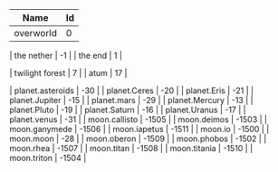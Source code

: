 | Name                    | Id    |
|-------------------------|-------|
| overworld               | 0     |

| the nether              | -1    |
| the end                 | 1     |

| twilight forest         | 7     |
| atum                    | 17    |

| planet.asteroids        | -30   |
| planet.Ceres            | -20   |
| planet.Eris             | -21   |
| planet.Jupiter          | -15   |
| planet.mars             | -29   |
| planet.Mercury          | -13   |
| planet.Pluto            | -19   |
| planet.Saturn           | -16   |
| planet.Uranus           | -17   |
| planet.venus            | -31   |
| moon.callisto           | -1505 |
| moon.deimos             | -1503 |
| moon.ganymede           | -1506 |
| moon.iapetus            | -1511 |
| moon.io                 | -1500 |
| moon.moon               | -28   |
| moon.oberon             | -1509 |
| moon.phobos             | -1502 |
| moon.rhea               | -1507 |
| moon.titan              | -1508 |
| moon.titania            | -1510 |
| moon.triton             | -1504 |
